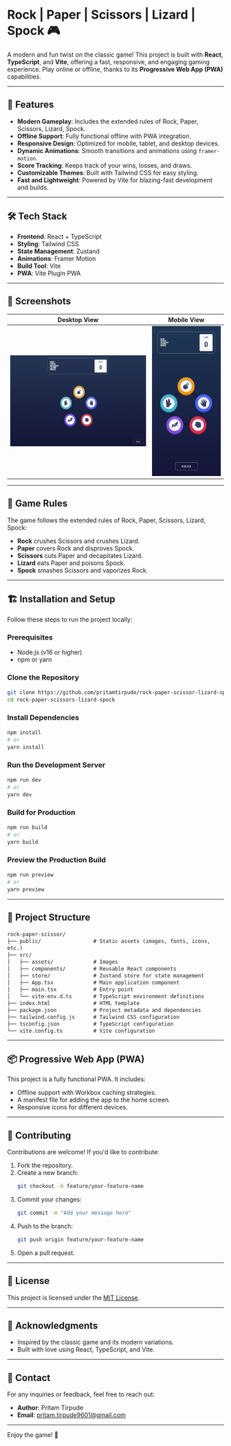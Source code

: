 # Rock | Paper | Scissors | Lizard | Spock 🎮

A modern and fun twist on the classic game! This project is built with **React**, **TypeScript**, and **Vite**, offering a fast, responsive, and engaging gaming experience. Play online or offline, thanks to its **Progressive Web App (PWA)** capabilities.

---

## 🚀 Features

- **Modern Gameplay**: Includes the extended rules of Rock, Paper, Scissors, Lizard, Spock.
- **Offline Support**: Fully functional offline with PWA integration.
- **Responsive Design**: Optimized for mobile, tablet, and desktop devices.
- **Dynamic Animations**: Smooth transitions and animations using `framer-motion`.
- **Score Tracking**: Keeps track of your wins, losses, and draws.
- **Customizable Themes**: Built with Tailwind CSS for easy styling.
- **Fast and Lightweight**: Powered by Vite for blazing-fast development and builds.

---

## 🛠️ Tech Stack

- **Frontend**: React + TypeScript
- **Styling**: Tailwind CSS
- **State Management**: Zustand
- **Animations**: Framer Motion
- **Build Tool**: Vite
- **PWA**: Vite Plugin PWA

---

## 📸 Screenshots

| Desktop View                                 | Mobile View                               |
| -------------------------------------------- | ----------------------------------------- |
| ![Desktop Screenshot](./public/wide-one.png) | ![Mobile Screenshot](./public/mobile.png) |

---

## 🧩 Game Rules

The game follows the extended rules of Rock, Paper, Scissors, Lizard, Spock:

- **Rock** crushes Scissors and crushes Lizard.
- **Paper** covers Rock and disproves Spock.
- **Scissors** cuts Paper and decapitates Lizard.
- **Lizard** eats Paper and poisons Spock.
- **Spock** smashes Scissors and vaporizes Rock.

---

## 🏗️ Installation and Setup

Follow these steps to run the project locally:

### Prerequisites

- Node.js (v16 or higher)
- npm or yarn

### Clone the Repository

```bash
git clone https://github.com/pritamtirpude/rock-paper-scissor-lizard-spock.git
cd rock-paper-scissors-lizard-spock
```

### Install Dependencies

```bash
npm install
# or
yarn install
```

### Run the Development Server

```bash
npm run dev
# or
yarn dev
```

### Build for Production

```bash
npm run build
# or
yarn build
```

### Preview the Production Build

```bash
npm run preview
# or
yarn preview
```

---

## 📂 Project Structure

```plaintext
rock-paper-scissor/
├── public/                 # Static assets (images, fonts, icons, etc.)
├── src/
│   ├── assets/             # Images
│   ├── components/         # Reusable React components
│   ├── store/              # Zustand store for state management
│   ├── App.tsx             # Main application component
│   ├── main.tsx            # Entry point
│   └── vite-env.d.ts       # TypeScript environment definitions
├── index.html              # HTML template
├── package.json            # Project metadata and dependencies
├── tailwind.config.js      # Tailwind CSS configuration
├── tsconfig.json           # TypeScript configuration
└── vite.config.ts          # Vite configuration
```

---

## 📦 Progressive Web App (PWA)

This project is a fully functional PWA. It includes:

- Offline support with Workbox caching strategies.
- A manifest file for adding the app to the home screen.
- Responsive icons for different devices.

---

## 🤝 Contributing

Contributions are welcome! If you'd like to contribute:

1. Fork the repository.
2. Create a new branch:
   ```bash
   git checkout -b feature/your-feature-name
   ```
3. Commit your changes:
   ```bash
   git commit -m "Add your message here"
   ```
4. Push to the branch:
   ```bash
   git push origin feature/your-feature-name
   ```
5. Open a pull request.

---

## 📜 License

This project is licensed under the [MIT License](./LICENSE).

---

## 🙌 Acknowledgments

- Inspired by the classic game and its modern variations.
- Built with love using React, TypeScript, and Vite.

---

## 📧 Contact

For any inquiries or feedback, feel free to reach out:

- **Author**: Pritam Tirpude
- **Email**: pritam.tirpude9601@gmail.com

---

Enjoy the game! 🎉
